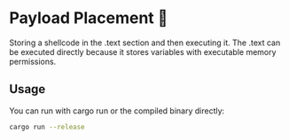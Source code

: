 # Payload Placement 🦀

Storing a shellcode in the .text section and then executing it.
The .text can be executed directly because it stores variables with executable memory permissions.

## Usage 
You can run with cargo run or the compiled binary directly:
```sh
cargo run --release
```
